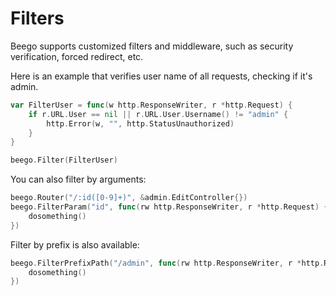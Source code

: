 # Filters

Beego supports customized filters and middleware, such as security verification, forced redirect, etc.

Here is an example that verifies user name of all requests, checking if it's admin.

```go
var FilterUser = func(w http.ResponseWriter, r *http.Request) {
	if r.URL.User == nil || r.URL.User.Username() != "admin" {
		http.Error(w, "", http.StatusUnauthorized)
	}
}

beego.Filter(FilterUser)
```

You can also filter by arguments:

```go
beego.Router("/:id([0-9]+)", &admin.EditController{})
beego.FilterParam("id", func(rw http.ResponseWriter, r *http.Request) {
	dosomething()
})
```

Filter by prefix is also available:

```go
beego.FilterPrefixPath("/admin", func(rw http.ResponseWriter, r *http.Request) {
	dosomething()
})
```
